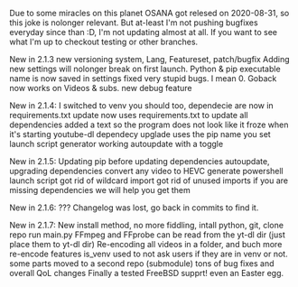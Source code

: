 Due to some miracles on this planet OSANA got relesed on 2020-08-31, so this joke is nolonger relevant.
But at-least I'm not pushing bugfixes everyday since than :D, I'm not updating almost at all.
If you want to see what I'm up to checkout testing or other branches.

New in 2.1.3
new versioning system, Lang, Featureset, patch/bugfix
Adding new settings will nolonger break on first launch.
Python & pip executable name is now saved in settings
fixed very stupid bugs. I mean 0. Goback now works on Videos & subs.
new debug feature

New in 2.1.4:
I switched to venv you should too,
dependecie are now in requirements.txt
update now uses requirements.txt to update all dependencies
added a text so the program does not look like it froze when it's starting youtube-dl
dependecy upglade uses the pip name you set
launch script generator
working autoupdate with a toggle

New in 2.1.5:
Updating pip before updating dependencies
autoupdate, upgrading dependencies
convert any video to HEVC
generate powershell launch script
got rid of wildcard import
got rid of unused imports
if you are missing dependencies we will help you get them

New in 2.1.6:
??? Changelog was lost, go back in commits to find it.

New in 2.1.7:
New install method, no more fiddling, intall python, git, clone repo run main.py
FFmpeg and FFprobe can be read from the yt-dl dir (just place them to yt-dl dir)
Re-encoding all videos in a folder, and buch more re-encode features
is_venv used to not ask users if they are in venv or not.
some parts moved to a second repo (submodule)
tons of bug fixes and overall QoL changes
Finally a tested FreeBSD supprt!
even an Easter egg.
